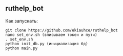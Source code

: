 ## ruthelp_bot

Как запускать:  
```
git clone https://github.com/ekiauhce/ruthelp_bot  
nano set_env.sh (вписываем токен и пути)  
. set_env.sh  
python init_db.py (инициализация бд)  
python main.py
```
